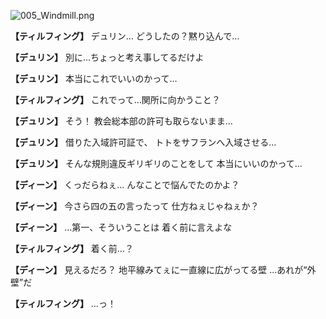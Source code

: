 
![005_Windmill.png](../images/backgrounds/005_Windmill.png)

**【ティルフィング】**
デュリン…
どうしたの？黙り込んで…

**【デュリン】**
別に…ちょっと考え事してるだけよ

**【デュリン】**
本当にこれでいいのかって…

**【ティルフィング】**
これでって…関所に向かうこと？

**【デュリン】**
そう！
教会総本部の許可も取らないまま…

**【デュリン】**
借りた入域許可証で、
トトをサフランへ入域させる…

**【デュリン】**
そんな規則違反ギリギリのことをして
本当にいいのかって…

**【ディーン】**
くっだらねぇ…
んなことで悩んでたのかよ？

**【ディーン】**
今さら四の五の言ったって
仕方ねぇじゃねぇか？

**【ディーン】**
…第一、そういうことは
着く前に言えよな

**【ティルフィング】**
着く前…？

**【ディーン】**
見えるだろ？
地平線みてぇに一直線に広がってる壁
…あれが“外壁”だ

**【ティルフィング】**
…っ！